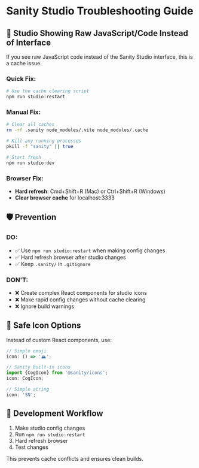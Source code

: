 # Sanity Studio Troubleshooting Guide

## 🚨 Studio Showing Raw JavaScript/Code Instead of Interface

If you see raw JavaScript code instead of the Sanity Studio interface, this is a cache issue.

### Quick Fix:

```bash
# Use the cache clearing script
npm run studio:restart
```

### Manual Fix:

```bash
# Clear all caches
rm -rf .sanity node_modules/.vite node_modules/.cache

# Kill any running processes
pkill -f "sanity" || true

# Start fresh
npm run studio:dev
```

### Browser Fix:

- **Hard refresh**: Cmd+Shift+R (Mac) or Ctrl+Shift+R (Windows)
- **Clear browser cache** for localhost:3333

## 🛡️ Prevention

### DO:

- ✅ Use `npm run studio:restart` when making config changes
- ✅ Hard refresh browser after studio changes
- ✅ Keep `.sanity/` in `.gitignore`

### DON'T:

- ❌ Create complex React components for studio icons
- ❌ Make rapid config changes without cache clearing
- ❌ Ignore build warnings

## 📝 Safe Icon Options

Instead of custom React components, use:

```javascript
// Simple emoji
icon: () => '🏔️';

// Sanity built-in icons
import {CogIcon} from '@sanity/icons';
icon: CogIcon;

// Simple string
icon: 'SN';
```

## 🔄 Development Workflow

1. Make studio config changes
2. Run `npm run studio:restart`
3. Hard refresh browser
4. Test changes

This prevents cache conflicts and ensures clean builds.
